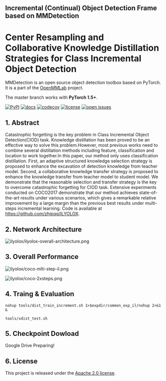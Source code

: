 ## Incremental (Continual) Object Detection Frame based on MMDetection

# Center Resampling and Collaborative Knowledge Distillation Strategies for Class Incremental Object Detection

MMDetection is an open source object detection toolbox based on PyTorch. It is
a part of the [OpenMMLab](https://openmmlab.com/) project.

The master branch works with **PyTorch 1.5+**.

[![PyPI](https://img.shields.io/pypi/v/mmdet)](https://pypi.org/project/mmdet)
[![docs](https://img.shields.io/badge/docs-latest-blue)](https://mmdetection.readthedocs.io/en/latest/)
[![codecov](https://codecov.io/gh/open-mmlab/mmdetection/branch/master/graph/badge.svg)](https://codecov.io/gh/open-mmlab/mmdetection)
[![license](https://img.shields.io/github/license/open-mmlab/mmdetection.svg)](https://github.com/open-mmlab/mmdetection/blob/master/LICENSE)
[![open issues](https://isitmaintained.com/badge/open/open-mmlab/mmdetection.svg)](https://github.com/open-mmlab/mmdetection/issues)


## 1. Abstract
Catastrophic forgetting is the key problem in Class Incremental Object Detection(CIOD) task. 
Knowledge distillation has been proved to be an effective way to solve this problem.However, 
most previous works need to combine several distillation methods including feature, 
classification and location to work together.In this paper, our method only uses classification 
distillation. First, an adaptive structured knowledge selection strategy is proposed to enhance 
the excavation of detection knowledge from teacher model. Second, a collaborative knowledge 
transfer strategy is proposed to enhance the knowledge transfer from teacher model to student 
model. We demonstrate that the reasonable selection and transfer strategy is the key to overcome 
catastrophic forgetting for CIOD task. Extensive experiments conducted on COCO2017 demonstrate 
that our method achieves state-of-the-art results under various scenarios, which gives a remarkable 
relative improvement by a large margin than the previous best results under multi-steps incremental 
learning. Code is available at https://github.com/zhjpqq/ILYOLOX.


## 2. Network Architecture

[comment]: <> (![ilyolox/ilyolox-overall-architecture.png]&#40;ilyolox/ilyolox-overall-architecture.png&#41;)

![ilyolox/ilyolox-overall-architecture.png](https://img-blog.csdnimg.cn/67a88f7bf1be4dbca3fe6812bed37d66.png)

[comment]: <> (![ilyolox/ilyolox-overall-architecture.png]&#40;https://imgur.com/a/K87Lx6s&#41;)


## 3. Overall Performance

[comment]: <> (![ilyolox/coco-mlti-step-il.png]&#40;ilyolox/coco-mlti-step-il.png&#41;)

![ilyolox/coco-mlti-step-il.png](https://img-blog.csdnimg.cn/7bfdfd09c9904baeb500da93eb8ff12b.png)

[comment]: <> (![ilyolox/coco-mlti-step-il.png]&#40;https://imgur.com/baV9ca5&#41;)

[comment]: <> (![ilyolox/coco-2xsteps.png]&#40;ilyolox/coco-2xsteps.png&#41;)

![ilyolox/coco-2xsteps.png](https://img-blog.csdnimg.cn/49e0ffa12cb245f19688ebce53cf5070.png#pic_center)

[comment]: <> (![ilyolox/coco-2xsteps.png]&#40;https://imgur.com/TZN5MLC&#41;)

## 4. Traing & Evaluation

```
nohup tools/dist_train_increment.sh 1>$expdir/common_exp_il/nohup 2>&1 &
```

```
tools/xdist_test.sh
```

## 5. Checkpoint Dowload

Google Drive Preparing!


## 6. License

This project is released under the [Apache 2.0 license](LICENSE).
